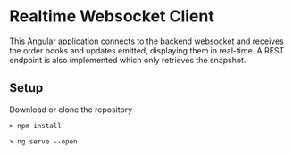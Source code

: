 # Realtime Websocket Client

This Angular application connects to the backend websocket and receives the order books and updates emitted, displaying them in real-time. A REST endpoint is also implemented which only retrieves the snapshot.

## Setup

Download or clone the repository

`> npm install`

`> ng serve --open`


